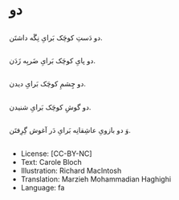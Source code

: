 # دو

##
دو دَستِ کوچَک بَرایِ نِگَه داشتَن.

##

##
دو پایِ کوچَک بَرایِ ضَربِه زَدَن.

##

##
دو چِشمِ کوچَک بَرایِ دیدن.

##

##
دو گوشِ کوچَک بَرایِ شنیدن.

##

##
وَ دو بازویِ عاشِقانِه بَرایِ دَر آغوش گِرِفتَن.

##

##
* License: [CC-BY-NC]
* Text: Carole Bloch
* Illustration: Richard MacIntosh
* Translation: Marzieh Mohammadian Haghighi
* Language: fa
